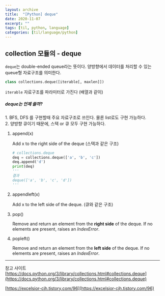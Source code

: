 ```yaml
---
layout: archive
title:  "[Python] deque"
date: 2020-11-07
excerpt: ""
tags: [til, python, language]
categories: [til/language/python]
---
```


## collection 모듈의 - deque

`deque`는 double-ended queue라는 뜻이다. 양방향에서 데이터를 처리할 수 있는 queue형 자료구조를 의미한다.

``` python
class collections.deque([iterable[, maxlen]])
```
`iterable` 자료구조를 파라미터로 가진다 (배열과 같이)

<div class="bd-callout bd-callout-warning">
<h5 id="jquery-incompatibility">deque는 언제 쓸까?</h5>
<p>
1. BFS, DFS 를 구현할때 주요 자료구조로 쓰인다. 물론 list로도 구현 가능하다. <br/>
2. 양방향 큐이기 때문에, 스택 or 큐 모두 구현 가능하다.
</p>
</div>

1. append(x)

    Add x to the right side of the deque (스택과 같은 구조)
    ``` python
    # collections.deque
    deq = collections.deque(['a', 'b', 'c'])
    deq.append('d')
    print(deq)
    '''
    결과
    deque(['a', 'b', 'c', 'd'])
    '''
    ```

2. appendleft(x)

    Add x to the left side of the deque. (큐와 같은 구조)

3. pop()

    Remove and return an element from the **right side** of the deque. If no elements are present, raises an *IndexError*.

4. popleft()

    Remove and return an element from the **left side** of the deque. If no elements are present, raises an *IndexError*.

---

참고 사이트  
<i class="icon icon-link" style="display: inline-block;"></i>[https://docs.python.org/3/library/collections.html#collections.deque](https://docs.python.org/3/library/collections.html#collections.deque)

<i class="icon icon-link" style="display: inline-block;"></i>[https://excelsior-cjh.tistory.com/96](https://excelsior-cjh.tistory.com/96)
